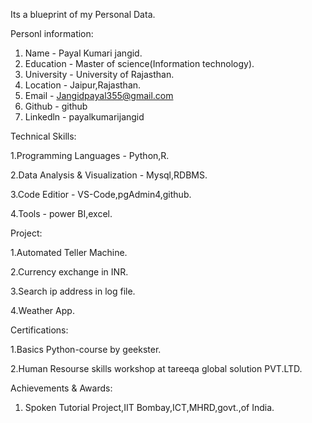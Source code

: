 Its a blueprint of my Personal Data.

Personl information:

 1. Name - Payal Kumari jangid.
 2. Education - Master of science(Information technology).
 3. University - University of Rajasthan.
 4. Location - Jaipur,Rajasthan.
 5. Email - Jangidpayal355@gmail.com
 6. Github - github
 7. Linkedln - payalkumarijangid

Technical Skills:

  1.Programming Languages - Python,R.
 
  2.Data Analysis & Visualization - Mysql,RDBMS.
 
  3.Code Editior - VS-Code,pgAdmin4,github.
  
  4.Tools - power BI,excel.

Project:

 1.Automated Teller Machine.
 
 2.Currency exchange in INR.

 3.Search ip address in log file.

 4.Weather App.


Certifications:

 1.Basics Python-course by geekster.
 
 2.Human Resourse skills workshop at tareeqa global solution PVT.LTD.

Achievements & Awards:

 1. Spoken Tutorial Project,IIT Bombay,ICT,MHRD,govt.,of India.
 
